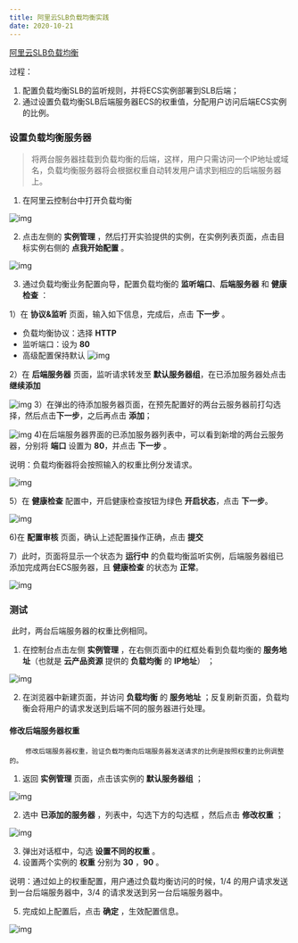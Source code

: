 ```yaml
---
title: 阿里云SLB负载均衡实践
date: 2020-10-21
---
```


[阿里云SLB负载均衡](https://developer.aliyun.com/article/773840)

过程：

1. 配置负载均衡SLB的监听规则，并将ECS实例部署到SLB后端；
1. 通过设置负载均衡SLB后端服务器ECS的权重值，分配用户访问后端ECS实例的比例。
### 设置负载均衡服务器
> 将两台服务器挂载到负载均衡的后端，这样，用户只需访问一个IP地址或域名，负载均衡服务器将会根据权重自动转发用户请求到相应的后端服务器上。

1. 在阿里云控制台中打开负载均衡

![img](https://leo-1258140835.cos.ap-guangzhou.myqcloud.com/blogimages/20200925200919.png)

2. 点击左侧的 **实例管理** ，然后打开实验提供的实例，在实例列表页面，点击目标实例右侧的 **点我开始配置** 。

![img](https://leo-1258140835.cos.ap-guangzhou.myqcloud.com/blogimages/20200925201213.png)

3. 通过负载均衡业务配置向导，配置负载均衡的 **监听端口**、**后端服务器** 和 **健康检查** ：

1）在 **协议&监听** 页面，输入如下信息，完成后，点击 **下一步** 。

- 负载均衡协议：选择 **HTTP**
- 监听端口：设为 **80**
- 高级配置保持默认
![img](https://leo-1258140835.cos.ap-guangzhou.myqcloud.com/blogimages/20200925201549.png)

2）在 **后端服务器** 页面，监听请求转发至 **默认服务器组**，在已添加服务器处点击 **继续添加**

![img](https://leo-1258140835.cos.ap-guangzhou.myqcloud.com/blogimages/20200925201803.png)
3）在弹出的待添加服务器页面，在预先配置好的两台云服务器前打勾选择，然后点击**下一步**，之后再点击 **添加**；

![img](https://leo-1258140835.cos.ap-guangzhou.myqcloud.com/blogimages/20200925202025.png)
4)在后端服务器界面的已添加服务器列表中，可以看到新增的两台云服务器，分别将 **端口** 设置为 **80**，并点击 **下一步** 。

说明：负载均衡器将会按照输入的权重比例分发请求。

![img](https://leo-1258140835.cos.ap-guangzhou.myqcloud.com/blogimages/20200925202409.png)

5）在 **健康检查** 配置中，开启健康检查按钮为绿色 **开启状态**，点击 **下一步**。

![img](https://leo-1258140835.cos.ap-guangzhou.myqcloud.com/blogimages/20200925202559.png)

6)在 **配置审核** 页面，确认上述配置操作正确，点击 **提交**

7）此时，页面将显示一个状态为 **运行中** 的负载均衡监听实例，后端服务器组已添加完成两台ECS服务器，且 **健康检查** 的状态为 **正常**。

![img](https://leo-1258140835.cos.ap-guangzhou.myqcloud.com/blogimages/20200925203133.png)

### 测试
​	此时，两台后端服务器的权重比例相同。

1. 在控制台点击左侧 **实例管理** ，在右侧页面中的红框处看到负载均衡的 **服务地址**（也就是 **云产品资源** 提供的 **负载均衡** 的 **IP地址**） ；

![img](https://leo-1258140835.cos.ap-guangzhou.myqcloud.com/blogimages/20200925203828.png)

2. 在浏览器中新建页面，并访问 **负载均衡** 的 **服务地址** ；反复刷新页面，负载均衡会将用户的请求发送到后端不同的服务器进行处理。
#### 修改后端服务器权重
		修改后端服务器权重，验证负载均衡向后端服务器发送请求的比例是按照权重的比例调整的。

1. 返回 **实例管理** 页面，点击该实例的 **默认服务器组** ；

![img](https://leo-1258140835.cos.ap-guangzhou.myqcloud.com/blogimages/20200925204420.png)

2. 选中 **已添加的服务器** ，列表中，勾选下方的勾选框 ，然后点击 **修改权重** ；

![img](https://leo-1258140835.cos.ap-guangzhou.myqcloud.com/blogimages/20200925204524.png)

3. 弹出对话框中，勾选 **设置不同的权重** 。
3. 设置两个实例的 **权重** 分别为 **30** ，**90** 。

说明：通过如上的权重配置，用户通过负载均衡访问的时候，1/4 的用户请求发送到一台后端服务器中，3/4 的请求发送到另一台后端服务器中。

5. 完成如上配置后，点击 **确定** ，生效配置信息。

![img](https://leo-1258140835.cos.ap-guangzhou.myqcloud.com/blogimages/20200925204659.png)
